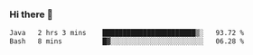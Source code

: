 ### Hi there 👋

<!--START_SECTION:waka-->

```txt
Java   2 hrs 3 mins    ███████████████████████▒░   93.72 %
Bash   8 mins          █▓░░░░░░░░░░░░░░░░░░░░░░░   06.28 %
```

<!--END_SECTION:waka-->


<!--
**AnkelMauCastillo/AnkelMauCastillo** is a ✨ _special_ ✨ repository because its `README.md` (this file) appears on your GitHub profile.

Here are some ideas to get you started:

- 🔭 I’m currently working on ...
- 🌱 I’m currently learning ...
- 👯 I’m looking to collaborate on ...
- 🤔 I’m looking for help with ...
- 💬 Ask me about ...
- 📫 How to reach me: ...
- 😄 Pronouns: ...
- ⚡ Fun fact: ...
-->
